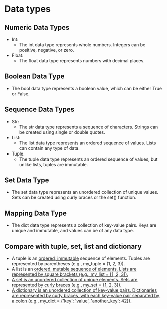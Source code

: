 # Data types
## Numeric Data Types
* Int: 
  * The int data type represents whole numbers. Integers can be positive, negative, or zero.
* Float: 
  * The float data type represents numbers with decimal places. 

## Boolean Data Type
* The bool data type represents a boolean value, which can be either True or False. 

## Sequence Data Types
* Str: 
  * The str data type represents a sequence of characters. Strings can be created using single or double quotes.
* List: 
  * The list data type represents an ordered sequence of values. Lists can contain any type of data.
* Tuple: 
  * The tuple data type represents an ordered sequence of values, but unlike lists, tuples are immutable. 
  
## Set Data Type
* The set data type represents an unordered collection of unique values. Sets can be created using curly braces or the set() function.

## Mapping Data Type
* The dict data type represents a collection of key-value pairs. Keys are unique and immutable, and values can be of any data type. 

## Compare with tuple, set, list and dictionary
* A tuple is an <u>ordered, immutable</u> sequence of elements. Tuples are represented by parentheses (e.g., my_tuple = (1, 2, 3)).
* A list is an <u>ordered, mutable<u> sequence of elements. Lists are represented by square brackets (e.g., my_list = [1, 2, 3]).
* A set is an <u>unordered collection of unique elements.<u> Sets are represented by curly braces (e.g., my_set = {1, 2, 3}).
* A dictionary is an <u>unordered collection of key-value pairs.<u> Dictionaries are represented by curly braces, with each key-value pair separated by a colon (e.g., my_dict = {'key': 'value', 'another_key': 42}).
